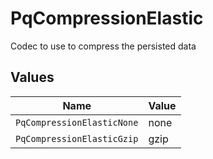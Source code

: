 # PqCompressionElastic

Codec to use to compress the persisted data


## Values

| Name                       | Value                      |
| -------------------------- | -------------------------- |
| `PqCompressionElasticNone` | none                       |
| `PqCompressionElasticGzip` | gzip                       |